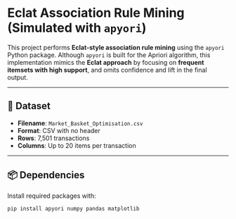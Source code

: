 # Eclat Association Rule Mining (Simulated with `apyori`)

This project performs **Eclat-style association rule mining** using the `apyori` Python package. Although `apyori` is built for the Apriori algorithm, this implementation mimics the **Eclat approach** by focusing on **frequent itemsets with high support**, and omits confidence and lift in the final output.

---

## 📁 Dataset

- **Filename**: `Market_Basket_Optimisation.csv`
- **Format**: CSV with no header
- **Rows**: 7,501 transactions
- **Columns**: Up to 20 items per transaction

---

## 📦 Dependencies

Install required packages with:

```bash
pip install apyori numpy pandas matplotlib
